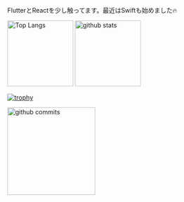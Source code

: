 <p>
  FlutterとReactを少し触ってます。最近はSwiftも始めました🔥
</p>
<p align="left"> 
  <img alt="Top Langs" height="150px" src="https://github-readme-stats.vercel.app/api/top-langs/?username=Nori0219&layout=compact&show_icons=true&theme=onedark" />
  <img alt="github stats" height="150px" src="https://github-readme-stats.vercel.app/api?username=Nori0219&theme=onedark&show_icons=ture" />
</p>

[![trophy](https://github-profile-trophy.vercel.app/?username=Nori0219&theme=onedark&column=7
)](https://github.com/ryo-ma/github-profile-trophy)

<p align="left"> 
  <img alt="github commits" height="200px" src="http://github-profile-summary-cards.vercel.app/api/cards/productive-time?username=Nori0219&theme=dracula&utcOffset=8" />
</p>
